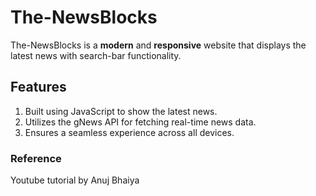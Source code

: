 # The-NewsBlocks

The-NewsBlocks is a **modern** and **responsive** website that displays the latest news with search-bar functionality.

## Features

1. Built using JavaScript to show the latest news.
2. Utilizes the gNews API for fetching real-time news data.
3. Ensures a seamless experience across all devices.

### Reference
Youtube tutorial by Anuj Bhaiya
